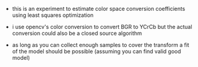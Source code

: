 - this is an experiment to estimate color space conversion
  coefficients using least squares optimization

- i use opencv's color conversion to convert BGR to YCrCb but the
  actual conversion could also be a closed source algorithm

- as long as you can collect enough samples to cover the transform a
  fit of the model should be possible (assuming you can find valid
  good model)

